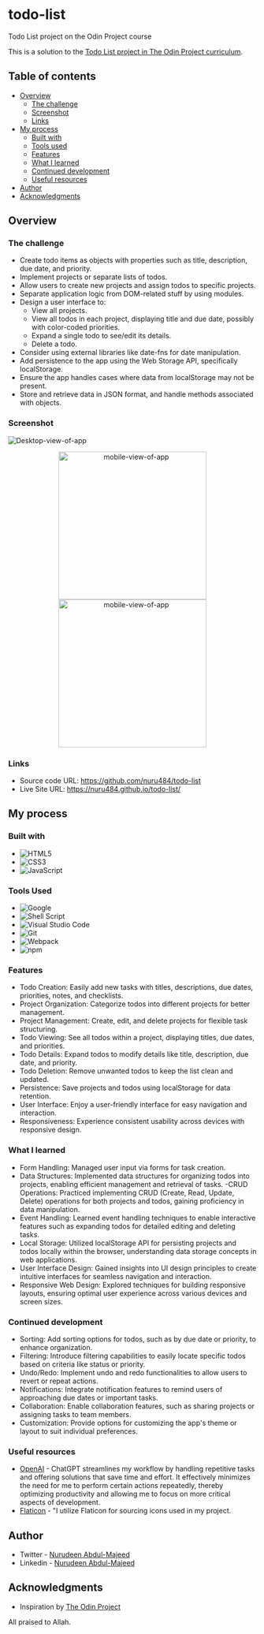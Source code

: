 # todo-list

Todo List project on the Odin Project course

This is a solution to the [Todo List project in The Odin Project curriculum](https://www.theodinproject.com/lessons/node-path-javascript-todo-list).

## Table of contents

- [Overview](#overview)
  - [The challenge](#the-challenge)
  - [Screenshot](#screenshot)
  - [Links](#links)
- [My process](#my-process)
  - [Built with](#built-with)
  - [Tools used](#tools-used)
  - [Features](#features)
  - [What I learned](#what-i-learned)
  - [Continued development](#continued-development)
  - [Useful resources](#useful-resources)
- [Author](#author)
- [Acknowledgments](#acknowledgments)

## Overview

### The challenge

- Create todo items as objects with properties such as title, description, due date, and priority.
- Implement projects or separate lists of todos.
- Allow users to create new projects and assign todos to specific projects.
- Separate application logic from DOM-related stuff by using modules.
- Design a user interface to:
  - View all projects.
  - View all todos in each project, displaying title and due date, possibly with color-coded priorities.
  - Expand a single todo to see/edit its details.
  - Delete a todo.
- Consider using external libraries like date-fns for date manipulation.
- Add persistence to the app using the Web Storage API, specifically localStorage.
- Ensure the app handles cases where data from localStorage may not be present.
- Store and retrieve data in JSON format, and handle methods associated with objects.

### Screenshot

![Desktop-view-of-app](./assets/desktop-view.png)

<div align="center">
  <img src="./assets/mobile-view.pnd" alt="mobile-view-of-app" width="300">
</div>

<div align="center">
  <img src="./assets/mobile-view2.png" alt="mobile-view-of-app" width="300">
</div>

### Links

- Source code URL: https://github.com/nuru484/todo-list
- Live Site URL: https://nuru484.github.io/todo-list/

## My process

### Built with

- ![HTML5](https://img.shields.io/badge/html5-%23E34F26.svg?style=for-the-badge&logo=html5&logoColor=white)
- ![CSS3](https://img.shields.io/badge/css3-%231572B6.svg?style=for-the-badge&logo=css3&logoColor=white)
- ![JavaScript](https://img.shields.io/badge/javascript-%23323330.svg?style=for-the-badge&logo=javascript&logoColor=%23F7DF1E)

### Tools Used

- ![Google](https://img.shields.io/badge/google-4285F4?style=for-the-badge&logo=google&logoColor=white)
- ![Shell Script](https://img.shields.io/badge/Terminal-%23121011.svg?style=for-the-badge&logo=gnu-bash&logoColor=white)
- ![Visual Studio Code](https://img.shields.io/badge/Visual%20Studio%20Code-0078d7.svg?style=for-the-badge&logo=visual-studio-code&logoColor=white)
- ![Git](https://img.shields.io/badge/Git-%23F05032.svg?style=for-the-badge&logo=git&logoColor=white)
- ![Webpack](https://img.shields.io/badge/Webpack-%238DD6F9.svg?style=for-the-badge&logo=webpack&logoColor=white)
- ![npm](https://img.shields.io/badge/npm-%23CB3837.svg?style=for-the-badge&logo=npm&logoColor=white)

### Features

- Todo Creation: Easily add new tasks with titles, descriptions, due dates, priorities, notes, and checklists.
- Project Organization: Categorize todos into different projects for better management.
- Project Management: Create, edit, and delete projects for flexible task structuring.
- Todo Viewing: See all todos within a project, displaying titles, due dates, and priorities.
- Todo Details: Expand todos to modify details like title, description, due date, and priority.
- Todo Deletion: Remove unwanted todos to keep the list clean and updated.
- Persistence: Save projects and todos using localStorage for data retention.
- User Interface: Enjoy a user-friendly interface for easy navigation and interaction.
- Responsiveness: Experience consistent usability across devices with responsive design.

### What I learned

- Form Handling: Managed user input via forms for task creation.
- Data Structures: Implemented data structures for organizing todos into projects, enabling efficient management and retrieval of tasks.
  -CRUD Operations: Practiced implementing CRUD (Create, Read, Update, Delete) operations for both projects and todos, gaining proficiency in data manipulation.
- Event Handling: Learned event handling techniques to enable interactive features such as expanding todos for detailed editing and deleting tasks.
- Local Storage: Utilized localStorage API for persisting projects and todos locally within the browser, understanding data storage concepts in web applications.
- User Interface Design: Gained insights into UI design principles to create intuitive interfaces for seamless navigation and interaction.
- Responsive Web Design: Explored techniques for building responsive layouts, ensuring optimal user experience across various devices and screen sizes.

### Continued development

- Sorting: Add sorting options for todos, such as by due date or priority, to enhance organization.
- Filtering: Introduce filtering capabilities to easily locate specific todos based on criteria like status or priority.
- Undo/Redo: Implement undo and redo functionalities to allow users to revert or repeat actions.
- Notifications: Integrate notification features to remind users of approaching due dates or important tasks.
- Collaboration: Enable collaboration features, such as sharing projects or assigning tasks to team members.
- Customization: Provide options for customizing the app's theme or layout to suit individual preferences.

### Useful resources

- [OpenAI](https://chat.openai.com/?model=text-davinci-002-render-sha) - ChatGPT streamlines my workflow by handling repetitive tasks and offering solutions that save time and effort. It effectively minimizes the need for me to perform certain actions repeatedly, thereby optimizing productivity and allowing me to focus on more critical aspects of development.
- [Flaticon](https://www.flaticon.com/) - "I utilize Flaticon for sourcing icons used in my project.

## Author

- Twitter - [Nurudeen Abdul-Majeed](https://twitter.com/ABDULMAJEEDNUR3)
- Linkedin - [Nurudeen Abdul-Majeed](https://www.linkedin.com/in/abdul-majeed-nurudeen-78266a182/)

## Acknowledgments

- Inspiration by [The Odin Project](https://www.theodinproject.com/)

All praised to Allah.
